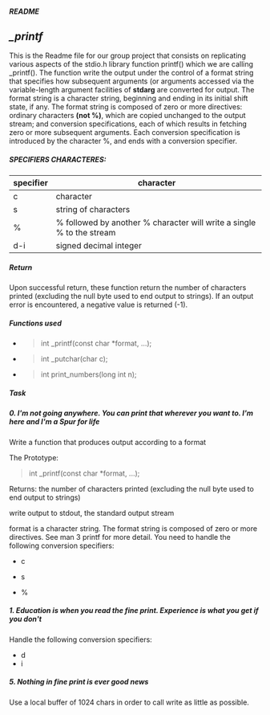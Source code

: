 ##### README
## *_printf*

This is the Readme file for our group project that consists on replicating various aspects of the stdio.h library function printf() which we are calling _printf(). The function write the output under the control of a format string that specifies how subsequent arguments (or arguments accessed via the variable-length argument facilities of **stdarg** are converted for output.
The format string is a character string, beginning and ending in its initial shift state, if any. The format string is composed of zero or more directives: ordinary characters **(not %)**, which are copied unchanged to the output stream; and conversion specifications, each of which results in fetching zero or more subsequent arguments. Each conversion specification is introduced by the character %, and ends with a conversion specifier.

##### SPECIFIERS CHARACTERES:

|   specifier    | character |
| ----------- | ----------- |
| c    | character       |
| s  | string of characters |
| %  |% followed by another % character will write a single % to the stream   |
| d-i    | signed decimal integer  |

##### Return 

Upon successful return, these function return the number of characters printed (excluding the null byte used to end output to strings). If an output error is encountered, a negative value is returned (-1).

##### Functions used

- >int _printf(const char *format, ...);
- >int _putchar(char c);
- >int print_numbers(long int n);
  
##### Task

##### 0. I'm not going anywhere. You can print that wherever you want to. I'm here and I'm a Spur for life 
Write a function that produces output according to a format

The Prototype: 
>int _printf(const char *format, ...);

Returns: the number of characters printed (excluding the null byte used to end output to strings)

write output to stdout, the standard output stream

format is a character string. The format string is composed of zero or more directives. See man 3 printf for more detail. You need to handle the following conversion specifiers:

- c

- s

- %
  
##### 1. Education is when you read the fine print. Experience is what you get if you don't

Handle the following conversion specifiers:
- d
- i

##### 5. Nothing in fine print is ever good news
Use a local buffer of 1024 chars in order to call write as little as possible.


